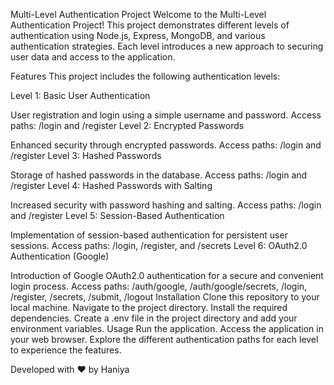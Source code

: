 Multi-Level Authentication Project
Welcome to the Multi-Level Authentication Project! This project demonstrates different levels of authentication using Node.js, Express, MongoDB, and various authentication strategies. Each level introduces a new approach to securing user data and access to the application.

Features
This project includes the following authentication levels:

Level 1: Basic User Authentication

User registration and login using a simple username and password.
Access paths: /login and /register
Level 2: Encrypted Passwords

Enhanced security through encrypted passwords.
Access paths: /login and /register
Level 3: Hashed Passwords

Storage of hashed passwords in the database.
Access paths: /login and /register
Level 4: Hashed Passwords with Salting

Increased security with password hashing and salting.
Access paths: /login and /register
Level 5: Session-Based Authentication

Implementation of session-based authentication for persistent user sessions.
Access paths: /login, /register, and /secrets
Level 6: OAuth2.0 Authentication (Google)

Introduction of Google OAuth2.0 authentication for a secure and convenient login process.
Access paths: /auth/google, /auth/google/secrets, /login, /register, /secrets, /submit, /logout
Installation
Clone this repository to your local machine.
Navigate to the project directory.
Install the required dependencies.
Create a .env file in the project directory and add your environment variables.
Usage
Run the application.
Access the application in your web browser.
Explore the different authentication paths for each level to experience the features.

Developed with ❤️ by Haniya
